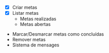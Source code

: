 - [X] Criar metas
- [X] Listar metas 
    - Metas realizadas
    - Metas abertas
- Marcar/Desmarcar metas como concluídas
- Remover metas
- Sistema de mensages